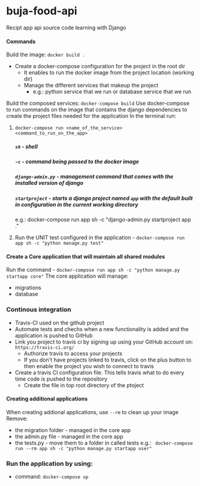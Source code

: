 # buja-food-api
Recipt app api source code learning with Django 

#### Commands
Build the image: `docker build .`

- Create a docker-compose configuration for the project in the root dir 
    - It enables to run the docker image from the project location (working dir)
    - Manage the different services that makeup the project 
        - e.g.: python service that we run or 
                database service that we run 

Build the composed services: `docker-compose build`
Use docker-compose to run commands on the image that contains the django dependencies to create the project files needed for the application 
In the terminal run: 
1. `docker-compose run <name_of_the_service> <command_to_run_on_the_app>`
    ##### `sh` - shell 
    ##### `-c` - command being passed to the docker image 
    ##### `django-admin.py` - management command that comes with the installed version of django 
    ##### `startproject` - starts a django project named `app` with the default built in configuration in the current working directory
    e.g.: docker-compose run app sh -c "django-admin.py startproject app ."

2. Run the UNIT test configured in the application - `docker-compose run app sh -c "python manage.py test"`

#### Create a Core application that will maintain all shared modules

Run the command - `docker-compose run app sh -c "python manage.py startapp core"`
The core application will manage: 
- migrations 
- database 
    

### Continous integration 
- Travis-CI used on the github project 
- Automate tests and chechs when a new functionality is added and the application is pushed to GitHub
- Link you project to travis ci by signing up using your GitHub account on: `https://travis-ci.org/`
    - Authorize travis to access your projects 
    - If you don't have projects linked to travis, click on the plus button to then enable the project you wish to connect to travis 
- Create a travis CI configuration file. This tells travis what to do every time code is pushed to the repository 
    - Create the file in top root directory of the ptoject 


#### Creating additional applications 
When creating addional applications, use `--rm` to clean up your image 
Remove:
- the migration folder - managed in the core app  
- the admin.py file - managed in the core app 
- the tests.py - move them to a folder in called tests 
e.g.: ` docker-compose run --rm app sh -c "python manage.py startapp user"`

### Run the application by using: 
- command: `docker-compose up` 